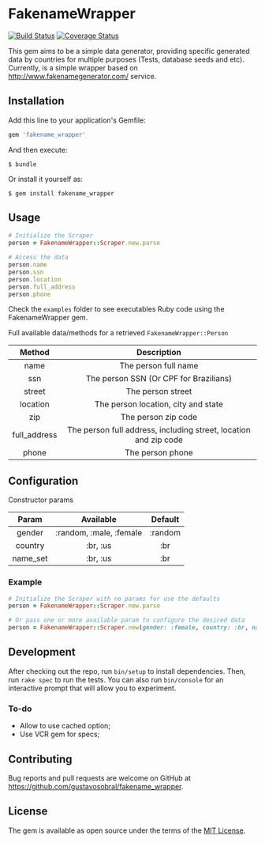 # FakenameWrapper

[![Build Status](https://travis-ci.org/gustavosobral/fakename_wrapper.svg?branch=master)](https://travis-ci.org/gustavosobral/fakename_wrapper)
[![Coverage Status](https://coveralls.io/repos/github/gustavosobral/fakename_wrapper/badge.svg?branch=master)](https://coveralls.io/github/gustavosobral/fakename_wrapper?branch=master)

This gem aims to be a simple data generator, providing specific generated data by countries for multiple purposes (Tests, database seeds and etc).
Currently, is a simple wrapper based on http://www.fakenamegenerator.com/ service.

## Installation

Add this line to your application's Gemfile:

```ruby
gem 'fakename_wrapper'
```

And then execute:

    $ bundle

Or install it yourself as:

    $ gem install fakename_wrapper

## Usage

```ruby
# Initialize the Scraper
person = FakenameWrapper::Scraper.new.parse

# Access the data
person.name
person.ssn
person.location
person.full_address
person.phone
```

Check the `examples` folder to see executables Ruby code using the FakenameWrapper gem.

Full available data/methods for a retrieved `FakenameWrapper::Person`

| Method |          Description          |
|:------:|:---------------------:|
|   name  |     The person full name    |
|   ssn  |     The person SSN (Or CPF for Brazilians)    |
|   street  |     The person street    |
|   location  |     The person location, city and state    |
|   zip  |     The person zip code    |
|   full_address  |     The person full address, including street, location and zip code    |
|   phone  |     The person phone    |

## Configuration

Constructor params

| Param |          Available          |         Default         |
|:------:|:---------------------:|:---------------------------:|
|   gender  |     :random, :male, :female    | :random |
|   country  |     :br, :us    | :br |
|   name_set  |     :br, :us    | :br |

### Example

```ruby
# Initialize the Scraper with no params for use the defaults 
person = FakenameWrapper::Scraper.new.parse

# Or pass one or more available param to configure the desired data
person = FakenameWrapper::Scraper.new(gender: :female, country: :br, name_set: :br).parse
```

## Development

After checking out the repo, run `bin/setup` to install dependencies. Then, run `rake spec` to run the tests. You can also run `bin/console` for an interactive prompt that will allow you to experiment.

### To-do

* Allow to use cached option;
* Use VCR gem for specs;

## Contributing

Bug reports and pull requests are welcome on GitHub at https://github.com/gustavosobral/fakename_wrapper.

## License

The gem is available as open source under the terms of the [MIT License](http://opensource.org/licenses/MIT).
